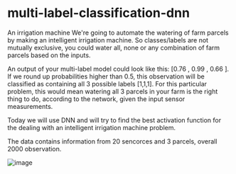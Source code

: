 # multi-label-classification-dnn

An irrigation machine
We're going to automate the watering of farm parcels by making an intelligent irrigation machine. So classes/labels are not mutually exclusive, you could water all, none or any combination of farm parcels based on the inputs.

An output of your multi-label model could look like this: [0.76 , 0.99 , 0.66 ]. If we round up probabilities higher than 0.5, this observation will be classified as containing all 3 possible labels [1,1,1]. For this particular problem, this would mean watering all 3 parcels in your farm is the right thing to do, according to the network, given the input sensor measurements.

Today we will use DNN and will try to find the best activation function for the dealing with an intelligent irrigation machine problem.

The data contains information from 20 sencorces and 3 parcels, overall 2000 observation.

![image](https://user-images.githubusercontent.com/129201759/229486772-65e12d23-3d90-417b-a4c6-794f2ae61c55.png)

